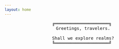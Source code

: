 ```yaml
---
layout: home
---
```


<center>
<tt>
╔═════════════════════╗ <br/>
&nbsp;Greetings, travelers.<br/>
                            <br/> 
&nbsp;Shall we explore realms? <br/>
╚═════════════════════╝
</tt>
</center>
